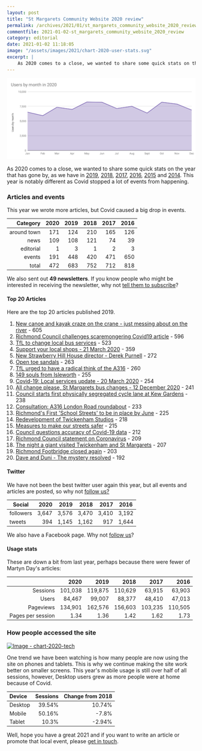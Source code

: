 ```yaml
---
layout: post
title: "St Margarets Community Website 2020 review"
permalink: /archives/2021/01/st_margarets_community_website_2020_review.html
commentfile: 2021-01-02-st_margarets_community_website_2020_review
category: editorial
date: 2021-01-02 11:18:05
image: "/assets/images/2021/chart-2020-user-stats.svg"
excerpt: |
    As 2020 comes to a close, we wanted to share some quick stats on the year that's gone by, as we have in previous years.  This year is notably different as Covid stopped a lot of events.
---
```

<a href="/assets/images/2021/chart-2020-user-stats.svg" title="Click for a larger image"><img src="/assets/images/2021/chart-2020-user-stats.svg" width="800" alt="Image - chart-2020-user-stats"  class="photo center"/></a>

As 2020 comes to a close, we wanted to share some quick stats on the year that has gone by, as we have in  [2019](/archives/2020/01/st_margarets_community_website_2019_review.html), [2018](/archives/2019/01/st_margarets_community_website_2018_review.html), [2017](/archives/2017/12/st_margarets_community_website_2017_review.html), [2016](/archives/2016/12/st_margarets_community_website_2016_review.html), [2015](/archives/2015/12/st_margarets_community_website_2015_review.html) and [2014](/archives/2014/12/st_margarets_community_website_2014_review.html). This year is notably different as Covid stopped a lot of events from happening.

### Articles and events

This year we wrote more articles, but Covid caused a big drop in events.

|    Category | 2020 | 2019 | 2018 | 2017 | 2016 |
| -----------:| ----:| ----:| ----:| ----:| ----:|
| around town |  171 |  124 |  210 |  165 |  126 |
|        news |  109 |  108 |  121 |   74 |   39 |
|   editorial |    1 |    3 |    1 |    2 |    3 |
|      events |  191 |  448 |  420 |  471 |  650 |
|       total |  472 |  683 |  752 |  712 |  818 |

We also sent out **49 newsletters**.  If you know people who might be interested in receiving the newsletter, why not [tell them to subscribe](/cgi-bin/newsletter.cgi)?

#### Top 20 Articles

Here are the top 20 articles published 2019.

1. [New canoe and kayak craze on the crane - just messing about on the river](/archives/2020/05/canoe-craze-on-the-crane.html) - 605
2. [Richmond Council challenges scaremongering Covid19 article](/archives/2020/06/lbrut-richmond-council-challenges-scaremongering-covid19-article.html) - 596
3. [TfL to change local bus services](/archives/2020/06/tfl-bus-changes.html) - 523
4. [Support your local shops - 21 March 2020](/archives/2020/03/support-local-shops.html) - 359
5. [New Strawberry Hill House director - Derek Purnell](/archives/2020/07/lbrut-new-strawberry-hill-house-director-derek-purnell.html) - 272
6. [Open toe sandals](/archives/2020/07/lbrut-open-toe-sandals.html) - 263
7. [TfL urged to have a radical think of the A316](/archives/2020/05/covid-a316.html) - 260
8. [149 souls from Isleworth](/archives/2020/11/149-souls-from-isleworth.html) - 255
9. [Covid-19: Local services update - 20 March 2020](/archives/2020/03/covid-local-services-update.html) - 254
10. [All change please, St Margarets bus changes - 12 December 2020](/archives/2020/12/all-change-please-st-margarets-buses-change-12-december-2020.html) - 241
11. [Council starts first physically segregated cycle lane at Kew Gardens](/archives/2020/05/kew-bike-lane.html) - 238
12. [Consultation: A316 London Road roundabout](/archives/2020/02/consultation-london-road-a316.html) - 233
13. [Richmond's First 'School Streets' to be in place by June](/archives/2020/05/lbrut-school-streets.html) - 225
14. [Redevelopment of Twickenham Studios](/archives/2020/12/redevelopment-of-twickenham-studios.html) - 218
15. [Measures to make our streets safer](/archives/2020/05/lbrut-covid-street-changes.html) - 215
16. [Council questions accuracy of Covid-19 data](/archives/2020/10/lbrut-council-questions-accuracy-of-covid-19-data.html) - 212
17. [Richmond Council statement on Coronavirus](/archives/2020/03/lbrut-on-covid19.html) - 209
18. [The night a giant visited Twickenham and St Margarets](/archives/2020/10/the-night-a-giant-visited-twickenham-and-st-margarets.html) - 207
19. [Richmond Footbridge closed again](/archives/2020/04/richmond-footbridge-closed-covid.html) - 203
20. [Dave and Duni - The mystery resolved](/archives/2020/06/dave-and-duni-part-3.html) - 192

#### Twitter

We have not been the best twitter user again this year, but all events and articles are posted, so why not [follow us?](https://twitter.com/stmgrts)

| Social    |  2020 |  2019 |  2018 |  2017 | 2016  |
| --------- | -----:| -----:| -----:| -----:| ----- |
| followers | 3,647 | 3,576 | 3,470 | 3,410 | 3,192 |
| tweets    |   394 | 1,145 | 1,162 |   917 | 1,644 |

We also have a Facebook page. Why not [follow us](https://www.facebook.com/stmgrts/)?

#### Usage stats

These are down a bit from last year, perhaps because there were fewer of Martyn Day's articles:

|                   |    2020 |    2019 |    2018 |    2017 |    2016 |
| -----------------:| -------:| -------:| -------:| -------:| -------:|
|          Sessions | 101,038 | 119,875 | 110,629 |  63,915 |  63,903 |
|             Users |  84,467 |  99,007 |  88,377 |  48,410 |  47,013 |
|         Pageviews | 134,901 | 162,576 | 156,603 | 103,235 | 110,505 |
| Pages per session |    1.34 |    1.36 |    1.42 |    1.62 |    1.73 |

### How people accessed the site

<a href="/assets/images/2021/chart-2020-tech.jpg" title="Click for a larger image"><img src="/assets/images/2021/chart-2020-tech-thumb.jpg" width="250" alt="Image - chart-2020-tech"  class="photo right"/></a>

One trend we have been watching is how many people are now using the site on phones and tablets. This is why we continue making the site work better on smaller screens.  This year's mobile usage is still over half of all sessions, however, Desktop users grew as more people were at home because of Covid.

| Device  | Sessions | Change&nbsp;from&nbsp;2018 |
|:------- | --------:| --------------------------:|
| Desktop |   39.54% |                     10.74% |
| Mobile  |   50.16% |                      -7.8% |
| Tablet  |    10.3% |                     -2.94% |

Well, hope you have a great 2021 and if you want to write an article or promote that local event, please [get in touch](/contact/).
